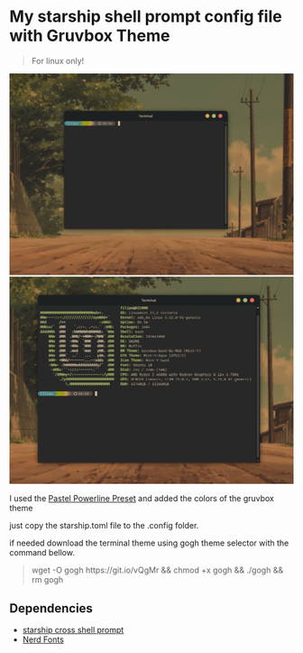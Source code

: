 <h1>My starship shell prompt config file with Gruvbox Theme</h1>
<blockquote>For linux only!</blockquote>

<img src="/Media/normal.png"/>
<img src="/Media/screenfetch.png"/>

I used the <a href="https://starship.rs/presets/pastel-powerline.html">Pastel Powerline Preset</a> and added the colors of the gruvbox theme

just copy the starship.toml file to the .config folder.

if needed download the terminal theme using gogh theme selector with the command bellow.

<blockquote>wget -O gogh https://git.io/vQgMr && chmod +x gogh &&  ./gogh && rm gogh</blockquote>

<h2>Dependencies</h2>
<ul>
	<li><a href="https://starship.rs/">starship cross shell prompt</a></li>
	<li><a href="https://www.nerdfonts.com/">Nerd Fonts</a></li>
</ul>

